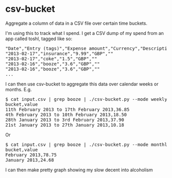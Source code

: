 csv-bucket
==========

Aggregate a column of data in a CSV file over certain time buckets.

I'm using this to track what I spend. I get a CSV dump of my spend from an app called toshl, tagged like so:

<pre>
"Date","Entry (tags)","Expense amount","Currency","Description"
"2013-02-17","insurance","9.99","GBP",""
"2013-02-17","coke","1.5","GBP",""
"2013-02-16","booze","3.6","GBP",""
"2013-02-16","booze","3.6","GBP",""
...
</pre>

I can then use csv-bucket to aggregate this data over calendar weeks or months. E.g.

<pre>
$ cat input.csv | grep booze | ./csv-bucket.py --mode weekly -n
bucket,value
11th February 2013 to 17th February 2013,36.85
4th February 2013 to 10th February 2013,18.50
28th January 2013 to 3rd February 2013,37.90
21st January 2013 to 27th January 2013,10.18
</pre>

Or

<pre>
$ cat input.csv | grep booze | ./csv-bucket.py --mode monthly -n
bucket,value
February 2013,78.75
January 2013,24.68
</pre>

I can then make pretty graph showing my slow decent into alcoholism 
